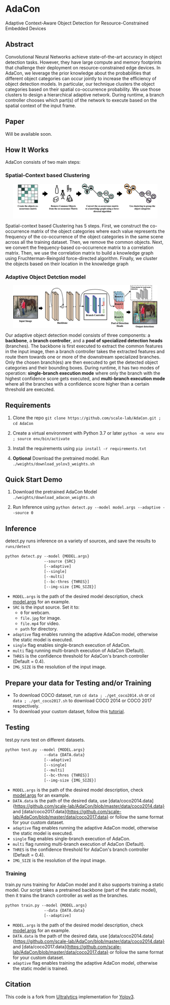 # AdaCon
Adaptive Context-Aware Object Detection for Resource-Constrained Embedded Devices

## Abstract 
Convolutional Neural Networks achieve state-of-the-art accuracy in object detection tasks. However, they have large compute and memory footprints that challenge their deployment on resource-constrained edge devices. In AdaCon, we leverage the prior knowledge about the probabilities that different object categories can occur jointly to increase the efficiency of object detection models. In particular, our technique clusters the object categories based on their spatial co-occurrence probability. We use those clusters to design a hierarchical adaptive network. During runtime, a branch controller chooses which part(s) of the network to execute based on the spatial context of the input frame. 

## Paper
Will be available soon.

## How It Works
AdaCon consists of two main steps:

### Spatial-Context based Clustering 

<img src="doc/imgs/clustering_spatial_context.jpg" width="90%" style="display: block;  margin: 0 auto;">

Spatial-context based Clustering has 5 steps. First, we construct the co-occurrence matrix of the object categories where each value represents the frequency of the co-occurrence of the object categories in the same scene across all the training dataset. Then, we remove the common objects. Next, we convert the frequency-based co-occurrence matrix to a correlation matrix. Then, we use the correlation matrix to build a knowledge graph using Fruchterman-Reingold force-directed algorithm. Finally, we cluster the objects based on their location in the knowledge graph


### Adaptive Object Detction model
<img src="doc/imgs/adaptive_architecture.jpg" width="90%" style="display: block;  margin: 0 auto;">

Our adaptive object detection model consists of three components: a **backbone**, a **branch controller**, and a **pool of specialized detection heads** (branches). The backbone is first executed to extract the common features in the input image, then a branch controller takes the extracted features and route them towards one or more of the downstream specialized branches. Only the chosen branch(es) are then executed to get the detected object categories and their bounding boxes. During runtime, it has two modes of operation: **single-branch execution mode** where only the branch with the highest confidence score gets executed, and **multi-branch execution mode** where all the branches with a confidence score higher than a certain threshold are executed.


## Requirements

1. Clone the repo `git clone https://github.com/scale-lab/AdaCon.git ; cd AdaCon`

2. Create a virtual environment with Python 3.7 or later `python -m venv env ; source env/bin/activate`

3. Install the requirements using `pip install -r requirements.txt`



5. **Optional** Download the pretrained model. Run `./weights/download_yolov3_weights.sh`

## Quick Start Demo

1. Download the pretrained AdaCon Model `./weights/download_adacon_weights.sh`

2. Run Inference using `python detect.py --model model.args --adaptive --source 0`

## Inference 
detect.py runs inference on a variety of sources, and save the results to `runs/detect`
```
python detect.py --model {MODEL.args}
                 --source {SRC}
                 [--adaptive]
                 [--single]
                 [--multi]
                 [--bc-thres {THRES}]
                 [--img-size {IMG_SIZE}]
```
- `MODEL.args` is the path of the desired model description, check [model.args](https://github.com/scale-lab/AdaCon/blob/master/model.args) for an example.
- `SRC` is the input source. Set it to:
  - `0` for webcam.
  - `file.jpg` for image.
  - `file.mp4` for video.
  - `path` for directory.
- `adaptive` flag enables running the adaptive AdaCon model, otherwise the static model is executed.
- `single` flag enables single-branch execution of AdaCon.
- `multi` flag running multi-branch execution of AdaCon (Default).
- `THRES` is the confidence threshold for AdaCon's branch controller (Default = 0.4).
- `IMG_SIZE` is the resolution of the input image.

## Prepare your data for Testing and/or Training 
- To download COCO dataset, run `cd data ; ./get_coco2014.sh` or `cd data ; ./get_coco2017.sh` to download COCO 2014 or COCO 2017 respectively. 
- To download your custom dataset, follow this [tutorial](https://github.com/ultralytics/yolov3/wiki/Train-Custom-Data).

## Testing
test.py runs test on different datasets.
```
python test.py --model {MODEL.args}
                 --data {DATA.data}
                 [--adaptive]
                 [--single]
                 [--multi]
                 [--bc-thres {THRES}]
                 [--img-size {IMG_SIZE}]
```
- `MODEL.args` is the path of the desired model description, check [model.args](https://github.com/scale-lab/AdaCon/blob/master/model.args) for an example.
- `DATA.data` is the path of the desired data, use [data/coco2014.data]{https://github.com/scale-lab/AdaCon/blob/master/data/coco2014.data} and [data/coco2017.data]{https://github.com/scale-lab/AdaCon/blob/master/data/coco2017.data} or follow the same format for your custom dataset.
- `adaptive` flag enables running the adaptive AdaCon model, otherwise the static model is executed.
- `single` flag enables single-branch execution of AdaCon.
- `multi` flag running multi-branch execution of AdaCon (Default).
- `THRES` is the confidence threshold for AdaCon's branch controller (Default = 0.4).
- `IMG_SIZE` is the resolution of the input image.

### Training
train.py runs training for AdaCon model and it also supports training a static model. Our script takes a pretrained backbone (part of the static model), then it trains the branch controller as well as the branches.

```
python train.py --model {MODEL.args}
                 --data {DATA.data}
                 [--adaptive]
```
- `MODEL.args` is the path of the desired model description, check [model.args](https://github.com/scale-lab/AdaCon/blob/master/model.args) for an example.
- `DATA.data` is the path of the desired data, use [data/coco2014.data]{https://github.com/scale-lab/AdaCon/blob/master/data/coco2014.data} and [data/coco2017.data]{https://github.com/scale-lab/AdaCon/blob/master/data/coco2017.data} or follow the same format for your custom dataset.
- `adaptive` flag enables training the adaptive AdaCon model, otherwise the static model is trained.

## Citation

This code is a fork from [Ultralytics](https://github.com/ultralytics/yolov3) implementation for [Yolov3](https://pjreddie.com/darknet/yolo/).
